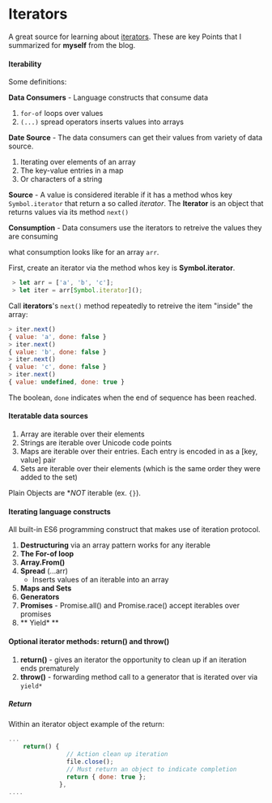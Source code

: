 # Iterators

A great source for learning about [iterators](http://www.2ality.com/2015/02/es6-iteration.html).
These are key Points that I summarized for **myself** from the blog. 

#### Iterability 


Some definitions: 

**Data Consumers** - Language constructs that consume data

1. `for-of` loops over values 
2. `(...)` spread operators inserts values into arrays 

**Date Source** - The data consumers can get their values from variety of data source.

1. Iterating over elements of an array
2. The key-value entries in a map 
3. Or characters of a string 

**Source** - A value is considered iterable if it has a method whos key `Symbol.iterator` that return 
a so called _iterator_. The **Iterator** is an object that returns values via its method `next()`

**Consumption** - Data consumers use the iterators to retreive the values they are consuming 

what consumption looks like for an array `arr`.

First, create an iterator via the method whos key is **Symbol.iterator**. 

```js
 > let arr = ['a', 'b', 'c'];
 > let iter = arr[Symbol.iterator]();
```

Call **iterators**'s `next()` method repeatedly to retreive the item "inside" the array: 

```js 
> iter.next()
{ value: 'a', done: false }
> iter.next()
{ value: 'b', done: false }
> iter.next()
{ value: 'c', done: false }
> iter.next()
{ value: undefined, done: true }
```

The boolean, `done` indicates when the end of sequence has been reached. 

#### Iteratable data sources

1. Array are iterable over their elements 
2. Strings are iterable over Unicode code points 
3. Maps are iterable over their entries. Each entry is encoded in as a [key, value] pair
4. Sets are iterable over their elements (which is the same order they were added to the set)

Plain Objects are **NOT* iterable (ex. `{}`).

#### Iterating language constructs

All built-in ES6 programming construct that makes use of iteration protocol.

1. **Destructuring** via an array pattern works for any iterable
2. **The For-of loop**
3. **Array.From()**
4. **Spread** (...arr)
    - Inserts values of an iterable into an array
5. **Maps and Sets**
6. **Generators** 
7. **Promises** - Promise.all() and Promise.race() accept iterables over promises
8. ** Yield* **


#### Optional iterator methods: **return() and throw()** 

1. **return()** - gives an iterator the opportunity to clean up if an iteration ends prematurely 
2.  **throw()** - forwarding method call to a generator that is iterated over via `yield*`


##### Return 

Within an iterator object example of the return: 

```js
...
    return() {
                // Action clean up iteration 
                file.close();
                // Must return an object to indicate completion 
                return { done: true };
              },
....

```









